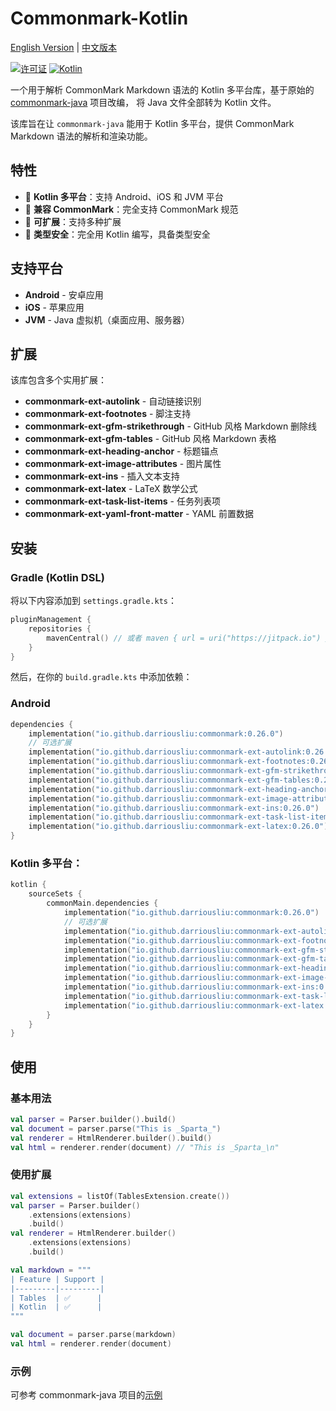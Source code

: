 # Commonmark-Kotlin

[English Version](README-en.md) | [中文版本](README.md)

[![许可证](https://img.shields.io/badge/License-BSD%202--Clause-orange.svg)](https://opensource.org/licenses/BSD-2-Clause)
[![Kotlin](https://img.shields.io/badge/kotlin-multiplatform-blue.svg?logo=kotlin)]([http://kotlinlang.org](https://www.jetbrains.com/kotlin-multiplatform/))

一个用于解析 CommonMark Markdown 语法的 Kotlin
多平台库，基于原始的 [commonmark-java](https://github.com/commonmark/commonmark-java) 项目改编，
将 Java 文件全部转为 Kotlin 文件。

该库旨在让 `commonmark-java` 能用于 Kotlin 多平台，提供 CommonMark Markdown 语法的解析和渲染功能。

## 特性

- 🚀 **Kotlin 多平台**：支持 Android、iOS 和 JVM 平台
- 📝 **兼容 CommonMark**：完全支持 CommonMark 规范
- 🔧 **可扩展**：支持多种扩展
- 🎯 **类型安全**：完全用 Kotlin 编写，具备类型安全

## 支持平台

- **Android** - 安卓应用
- **iOS** - 苹果应用
- **JVM** - Java 虚拟机（桌面应用、服务器）

## 扩展

该库包含多个实用扩展：

- **commonmark-ext-autolink** - 自动链接识别
- **commonmark-ext-footnotes** - 脚注支持
- **commonmark-ext-gfm-strikethrough** - GitHub 风格 Markdown 删除线
- **commonmark-ext-gfm-tables** - GitHub 风格 Markdown 表格
- **commonmark-ext-heading-anchor** - 标题锚点
- **commonmark-ext-image-attributes** - 图片属性
- **commonmark-ext-ins** - 插入文本支持
- **commonmark-ext-latex** - LaTeX 数学公式
- **commonmark-ext-task-list-items** - 任务列表项
- **commonmark-ext-yaml-front-matter** - YAML 前置数据

## 安装

### Gradle (Kotlin DSL)

将以下内容添加到 `settings.gradle.kts`：

```kotlin
pluginManagement {
    repositories {
        mavenCentral() // 或者 maven { url = uri("https://jitpack.io") }
    }
}
```

然后，在你的 `build.gradle.kts` 中添加依赖：

### Android

```kotlin
dependencies {
    implementation("io.github.darriousliu:commonmark:0.26.0")
    // 可选扩展
    implementation("io.github.darriousliu:commonmark-ext-autolink:0.26.0")
    implementation("io.github.darriousliu:commonmark-ext-footnotes:0.26.0")
    implementation("io.github.darriousliu:commonmark-ext-gfm-strikethrough:0.26.0")
    implementation("io.github.darriousliu:commonmark-ext-gfm-tables:0.26.0")
    implementation("io.github.darriousliu:commonmark-ext-heading-anchor:0.26.0")
    implementation("io.github.darriousliu:commonmark-ext-image-attributes:0.26.0")
    implementation("io.github.darriousliu:commonmark-ext-ins:0.26.0")
    implementation("io.github.darriousliu:commonmark-ext-task-list-items:0.26.0")
    implementation("io.github.darriousliu:commonmark-ext-latex:0.26.0")
}
```

### Kotlin 多平台：

```kotlin 
kotlin {
    sourceSets {
        commonMain.dependencies {
            implementation("io.github.darriousliu:commonmark:0.26.0")
            // 可选扩展
            implementation("io.github.darriousliu:commonmark-ext-autolink:0.26.0")
            implementation("io.github.darriousliu:commonmark-ext-footnotes:0.26.0")
            implementation("io.github.darriousliu:commonmark-ext-gfm-strikethrough:0.26.0")
            implementation("io.github.darriousliu:commonmark-ext-gfm-tables:0.26.0")
            implementation("io.github.darriousliu:commonmark-ext-heading-anchor:0.26.0")
            implementation("io.github.darriousliu:commonmark-ext-image-attributes:0.26.0")
            implementation("io.github.darriousliu:commonmark-ext-ins:0.26.0")
            implementation("io.github.darriousliu:commonmark-ext-task-list-items:0.26.0")
            implementation("io.github.darriousliu:commonmark-ext-latex:0.26.0")
        }
    }
}
```

## 使用

### 基本用法

```kotlin
val parser = Parser.builder().build()
val document = parser.parse("This is _Sparta_")
val renderer = HtmlRenderer.builder().build()
val html = renderer.render(document) // "This is _Sparta_\n"
```

### 使用扩展

```kotlin
val extensions = listOf(TablesExtension.create())
val parser = Parser.builder()
    .extensions(extensions)
    .build()
val renderer = HtmlRenderer.builder()
    .extensions(extensions)
    .build()

val markdown = """
| Feature | Support |
|---------|---------|
| Tables  | ✅      |
| Kotlin  | ✅      |
"""

val document = parser.parse(markdown)
val html = renderer.render(document)
```

### 示例

可参考 commonmark-java 项目的[示例](https://github.com/commonmark/commonmark-java#usage)